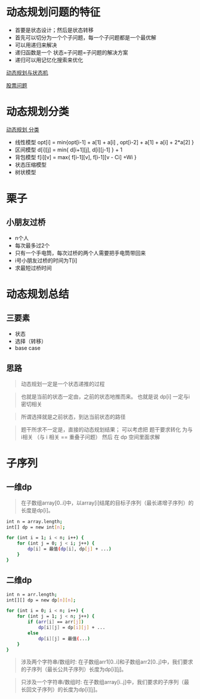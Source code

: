 # 动态规划问题的特征

- 首要是状态设计；然后是状态转移
- 首先可以切分为一个个子问题，每一个子问题都是一个最优解
- 可以用递归来解决
- 递归函数是一个 状态=子问题=子问题的解决方案
- 递归可以用记忆化搜索来优化


[动态规划与状态机](https://recomm.cnblogs.com/blogpost/11277064)


[股票问题](https://www.cnblogs.com/hanyuhuang/p/11083384.html)

# 动态规划分类

[动态规划 分类](http://cppblog.com/menjitianya/archive/2015/10/23/212084.html)

- 线性模型 opt[i] = min{opt[i-1] + a[1] + a[i] , opt[i-2] + a[1] + a[i] + 2*a[2] }
- 区间模型 d[i][j] = min{ d[i+1][j], d[i][j-1] } + 1
- 背包模型  f[i][v] = max{ f[i-1][v], f[i-1][v - Ci] +Wi } 
- 状态压缩模型
- 树状模型


# 栗子

## 小朋友过桥

- n个人
- 每次最多过2个
- 只有一个手电筒，每次过桥的两个人需要把手电筒带回来
- i号小朋友过桥的时间为T[i]
- 求最短过桥时间

# 动态规划总结

## 三要素

- 状态
- 选择（转移）
- base case

## 思路

> 动态规划一定是一个状态递推的过程

> 也就是当前的状态一定由，之前的状态地推而来。 也就是说 dp[i] 一定与i密切相关

> 所谓选择就是之前状态，到达当前状态的路径

> 题干所求不一定是，直接的动态规划结果； 可以考虑把 题干要求转化 为与 i相关 （与 i 相关 == 重叠子问题）
>然后 在 dp 空间里面求解


# 子序列

## 一维dp

> 在子数组array[0..i]中，以array[i]结尾的目标子序列（最长递增子序列）的长度是dp[i]。

```bash
int n = array.length;
int[] dp = new int[n];

for (int i = 1; i < n; i++) {
    for (int j = 0; j < i; j++) {
        dp[i] = 最值(dp[i], dp[j] + ...)
    }
}
```

## 二维dp

```bash
int n = arr.length;
int[][] dp = new dp[n][n];

for (int i = 0; i < n; i++) {
    for (int j = 1; j < n; j++) {
        if (arr[i] == arr[j]) 
            dp[i][j] = dp[i][j] + ...
        else
            dp[i][j] = 最值(...)
    }
}
```

> 涉及两个字符串/数组时: 在子数组arr1[0..i]和子数组arr2[0..j]中，我们要求的子序列（最长公共子序列）长度为dp[i][j]。

>  只涉及一个字符串/数组时: 在子数组array[i..j]中，我们要求的子序列（最长回文子序列）的长度为dp[i][j]。